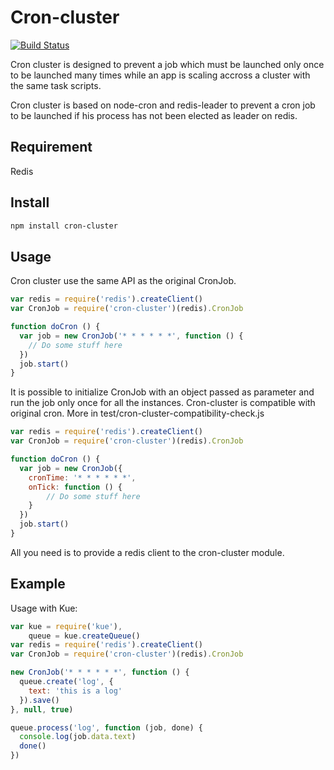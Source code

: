 # Cron-cluster
[![Build Status](https://travis-ci.org/iGLOO-be/cron-cluster.svg?branch=master)](https://travis-ci.org/iGLOO-be/cron-cluster)

Cron cluster is designed to prevent a job which must be launched only once to be launched many times while
an app is scaling accross a cluster with the same task scripts.

Cron cluster is based on node-cron and redis-leader to prevent a cron job to be launched if
his process has not been elected as leader on redis.

## Requirement

Redis

## Install
```bash
npm install cron-cluster
```

## Usage

Cron cluster use the same API as the original CronJob.

```js
var redis = require('redis').createClient()
var CronJob = require('cron-cluster')(redis).CronJob

function doCron () {
  var job = new CronJob('* * * * * *', function () {
    // Do some stuff here
  })
  job.start()
}
```

It is possible to initialize CronJob with an object passed as parameter and run the job only once for all the instances.
Cron-cluster is compatible with original cron. More in test/cron-cluster-compatibility-check.js

```js
var redis = require('redis').createClient()
var CronJob = require('cron-cluster')(redis).CronJob

function doCron () {
  var job = new CronJob({
    cronTime: '* * * * * *', 
    onTick: function () {
        // Do some stuff here
    }
  })
  job.start()
}
```

All you need is to provide a redis client to the cron-cluster module.

## Example

Usage with Kue:

```js
var kue = require('kue'),
    queue = kue.createQueue()
var redis = require('redis').createClient()
var CronJob = require('cron-cluster')(redis).CronJob

new CronJob('* * * * * *', function () {
  queue.create('log', {
    text: 'this is a log'
  }).save()
}, null, true)

queue.process('log', function (job, done) {
  console.log(job.data.text)
  done()
})
```
